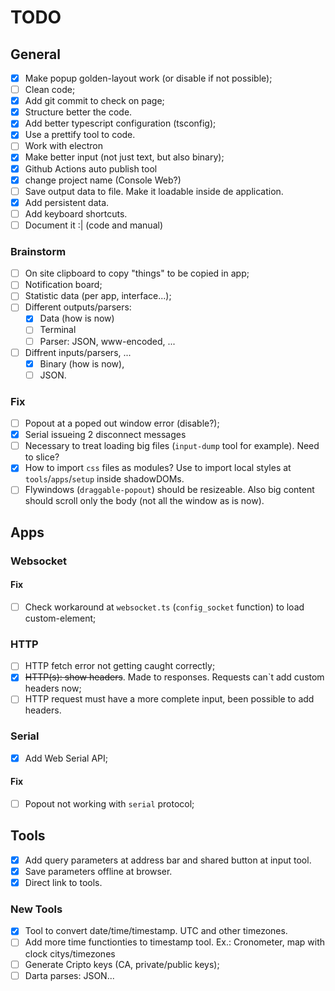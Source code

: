 # TODO

## General

- [x] Make popup golden-layout work (or disable if not possible);
- [ ] Clean code;
- [x] Add git commit to check on page;
- [x] Structure better the code.
- [x] Add better typescript configuration (tsconfig);
- [x] Use a prettify tool to code.
- [ ] Work with electron
- [x] Make better input (not just text, but also binary);
- [x] Github Actions auto publish tool
- [x] change project name (Console Web?)
- [ ] Save output data to file. Make it loadable inside de application.
- [x] Add persistent data.
- [ ] Add keyboard shortcuts.
- [ ] Document it :| (code and manual)

### Brainstorm

- [ ] On site clipboard to copy "things" to be copied in app;
- [ ] Notification board;
- [ ] Statistic data (per app, interface...);
- [ ] Different outputs/parsers:
  - [x] Data (how is now)
  - [ ] Terminal
  - [ ] Parser: JSON, www-encoded, ...
- [ ] Diffrent inputs/parsers, ...
  - [x] Binary (how is now),
  - [ ] JSON.

### Fix

- [ ] Popout at a poped out window error (disable?);
- [x] Serial issueing 2 disconnect messages
- [ ] Necessary to treat loading big files (`input-dump` tool for example). Need to slice?
- [x] How to import `css` files as modules? Use to import local styles at `tools`/`apps`/`setup` inside shadowDOMs.
- [ ] Flywindows (`draggable-popout`) should be resizeable. Also big content should scroll only the body (not all the window as is now).

## Apps

### Websocket

#### Fix

- [ ] Check workaround at `websocket.ts` (`config_socket` function) to load custom-element;

### HTTP

- [ ] HTTP fetch error not getting caught correctly;
- [x] ~~HTTP(s): show headers~~. Made to responses. Requests can`t add custom headers now;
- [ ] HTTP request must have a more complete input, been possible to add headers.

### Serial

- [x] Add Web Serial API;

#### Fix

- [ ] Popout not working with `serial` protocol;

## Tools

- [x] Add query parameters at address bar and shared button at input tool.
- [x] Save parameters offline at browser.
- [x] Direct link to tools.

### New Tools

- [x] Tool to convert date/time/timestamp. UTC and other timezones.
- [ ] Add more time functionties to timestamp tool. Ex.: Cronometer, map with clock citys/timezones
- [ ] Generate Cripto keys (CA, private/public keys);
- [ ] Darta parses: JSON...
